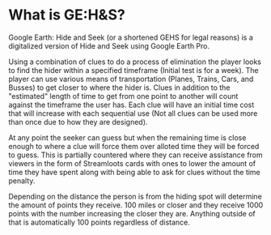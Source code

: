 # What is GE:H&S?

Google Earth: Hide and Seek (or a shortened GEHS for legal reasons) is a digitalized version of Hide and Seek using Google Earth Pro.

Using a combination of clues to do a process of elimination the player looks to find the hider within a specified timeframe (Initial test is for a week). The player can use various means of transportation (Planes, Trains, Cars, and Busses) to get closer to where the hider is. Clues in addition to the "estimated" length of time to get from one point to another will count against the timeframe the user has. Each clue will have an initial time cost that will increase with each sequential use (Not all clues can be used more than once due to how they are designed).

At any point the seeker can guess but when the remaining time is close enough to where a clue will force them over alloted time they will be forced to guess. This is partially countered where they can receive assistance from viewers in the form of Streamloots cards with ones to lower the amount of time they have spent along with being able to ask for clues without the time penalty.

Depending on the distance the person is from the hiding spot will determine the amount of points they receive. 100 miles or closer and they receive 1000 points with the number increasing the closer they are. Anything outside of that is automatically 100 points regardless of distance.